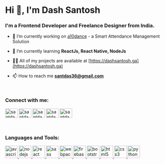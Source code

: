 # Hi 👋, I'm Dash Santosh
### I'm a Frontend Developer and Freelance Designer from India.


- 🔭 I’m currently working on [a10dance](https://github.com/santdas36/a10dance) - a Smart Attendance Management Solution

- 🌱 I’m currently learning **ReactJs, React Native, NodeJs**

- 👨‍💻 All of my projects are available at [https://dashsantosh.ga](https://dashsantosh.ga)

- 📫 How to reach me **santdas36@gmail.com**

<br/>
<h3 align="left">Connect with me:</h3>
<p align="left">
<a href="https://twitter.com/santdas36" target="blank"><img align="center" src="https://cdn.jsdelivr.net/npm/simple-icons@3.0.1/icons/twitter.svg" alt="santdas36" height="30" width="40" /></a>
<a href="https://linkedin.com/in/santdas36" target="blank"><img align="center" src="https://cdn.jsdelivr.net/npm/simple-icons@3.0.1/icons/linkedin.svg" alt="santdas36" height="30" width="40" /></a>
<a href="https://fb.com/santdas36" target="blank"><img align="center" src="https://cdn.jsdelivr.net/npm/simple-icons@3.0.1/icons/facebook.svg" alt="santdas36" height="30" width="40" /></a>
<a href="https://instagram.com/santdas36" target="blank"><img align="center" src="https://cdn.jsdelivr.net/npm/simple-icons@3.0.1/icons/instagram.svg" alt="santdas36" height="30" width="40" /></a>
<a href="https://dribbble.com/santdas36" target="blank"><img align="center" src="https://cdn.jsdelivr.net/npm/simple-icons@3.0.1/icons/dribbble.svg" alt="santdas36" height="30" width="40" /></a>
</p>

<br/>
<h3 align="left">Languages and Tools:</h3>
<p align="left"> <a href="https://developer.mozilla.org/en-US/docs/Web/JavaScript" target="_blank"> <img src="https://devicons.github.io/devicon/devicon.git/icons/javascript/javascript-original.svg" alt="javascript" width="40" height="40"/> </a> <a href="https://nodejs.org" target="_blank"> <img src="https://devicons.github.io/devicon/devicon.git/icons/nodejs/nodejs-original-wordmark.svg" alt="nodejs" width="40" height="40"/> </a> </a> <a href="https://reactjs.org/" target="_blank"> <img src="https://devicons.github.io/devicon/devicon.git/icons/react/react-original-wordmark.svg" alt="react" width="40" height="40"/> </a> <a href="https://sass-lang.com" target="_blank"> <img src="https://devicons.github.io/devicon/devicon.git/icons/sass/sass-original.svg" alt="sass" width="40" height="40"/> </a> </a> <a href="https://webpack.js.org" target="_blank"> <img src="https://devicons.github.io/devicon/devicon.git/icons/webpack/webpack-original.svg" alt="webpack" width="40" height="40"/> </a> <a href="https://firebase.google.com/" target="_blank"> <img src="https://www.vectorlogo.zone/logos/firebase/firebase-icon.svg" alt="firebase" width="40" height="40"/> </a> <a href="https://getbootstrap.com" target="_blank"> <img src="https://devicons.github.io/devicon/devicon.git/icons/bootstrap/bootstrap-plain.svg" alt="bootstrap" width="40" height="40"/> </a> <a href="https://www.w3.org/html/" target="_blank"> <img src="https://devicons.github.io/devicon/devicon.git/icons/html5/html5-original-wordmark.svg" alt="html5" width="40" height="40"/> </a> <a href="https://www.w3schools.com/css/" target="_blank"> <img src="https://devicons.github.io/devicon/devicon.git/icons/css3/css3-original-wordmark.svg" alt="css3" width="40" height="40"/> </a> <a href="https://www.python.org/" target="_blank"> <img src="https://devicons.github.io/devicon/devicon.git/icons/python/python-original.svg" alt="python" width="40" height="40"/> </a> </p>
